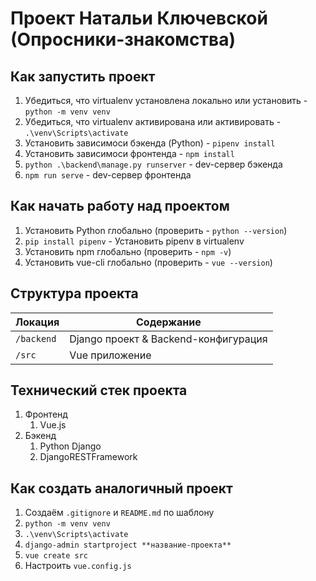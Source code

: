 # Проект Натальи Ключевской (Опросники-знакомства)

## Как запустить проект

1. Убедиться, что virtualenv установлена локально или установить - `python -m venv venv`
2. Убедиться, что virtualenv активирована или активировать - `.\venv\Scripts\activate`
3. Установить зависимоси бэкенда (Python) - `pipenv install`
4. Установить зависимоси фронтенда - `npm install`
5. `python .\backend\manage.py runserver` - dev-сервер бэкенда
6. `npm run serve` - dev-сервер фронтенда

## Как начать работу над проектом

1. Установить Python глобально (проверить - `python --version`)
2. `pip install pipenv` - Установить pipenv в virtualenv
3. Установить npm глобально (проверить - `npm -v`)
4. Установить vue-cli глобально (проверить - `vue --version`)

## Структура проекта

| Локация    | Содержание                           |
| ---------- | ------------------------------------ |
| `/backend` | Django проект & Backend-конфигурация |
| `/src`     | Vue приложение                       |

## Технический стек проекта

1. Фронтенд
   1. Vue.js
2. Бэкенд
   1. Python Django
   2. DjangoRESTFramework

## Как создать аналогичный проект

1. Создаём `.gitignore` и `README.md` по шаблону
2. `python -m venv venv`
3. `.\venv\Scripts\activate`
4. `django-admin startproject **название-проекта**`
5. `vue create src`
6. Настроить `vue.config.js`
